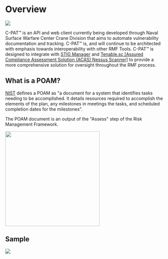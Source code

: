 # Overview
<img src="https://i.imgur.com/OBSigWP.gif" />

  C-PAT™ is an API and web client currently being developed through Naval Surface Warfare Center Crane Division that aims to automate vulnerability documentation and tracking. C-PAT™ is, and will continue to be architected with emphasis towards interoperability with other RMF Tools. C-PAT™ is designed to integrate with [STIG Manager](https://github.com/NUWCDIVNPT/stig-manager) and [Tenable.sc [Assured Compliance Assessment Solution (ACAS) Nessus Scanner]](https://www.tenable.com/products/security-center) to provide a more comprehensive solution for oversight throughout the RMF process.

  ##  What is a POAM?
  [NIST](https://csrc.nist.gov/glossary/term/POAM) defines a POAM as "a document for a system that identifies tasks needing to be accomplished.  It details resources required to accomplish the elements of the plan, any milestones in meetings the tasks, and scheduled completion dates for the milestones".   

  The POAM document is an output of the "Assess" step of the Risk Management Framework.
  
<img src="https://i.imgur.com/AAWSr5U.png" width="300" height="300" />
  

  ## Sample
<img src="https://i.imgur.com/fqU0UQb.gif" />
